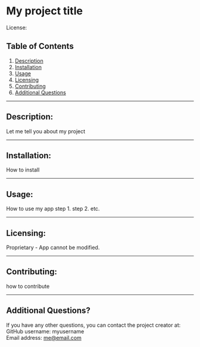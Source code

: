 # My project title  
  License: 

  ## Table of Contents  
  1. [Description](#description) 
  2. [Installation](#installation) 
  3. [Usage](#usage)
  4. [Licensing](#licensing)
  5. [Contributing](#contributing) 
  6. [Additional Questions](#additional-questions?)

  ---  

  ## Description:  
  Let me tell you about my project  

  ---  

  ## Installation:  
  How to install  

  ---  

  ## Usage:  
  How to use my app step 1. step 2. etc.  

  --- 

  ## Licensing:  
  Proprietary - App cannot be modified.

  ---  

  ## Contributing:  
  how to contribute  

  ---  
  ## Additional Questions?  
  If you have any other questions, you can contact the project creator at:  
  GitHub username: myusername  
  Email address: me@email.com
